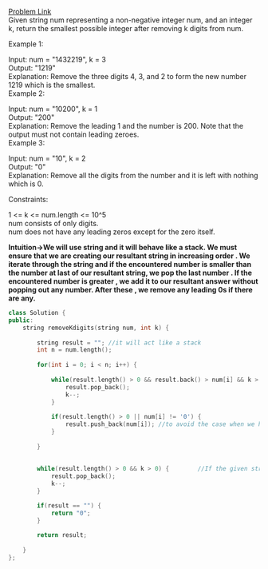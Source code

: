 [Problem Link](https://leetcode.com/problems/remove-k-digits/description/?envType=daily-question&envId=2024-04-11)<br>
Given string num representing a non-negative integer num, and an integer k, return the smallest possible integer after removing k digits from num.<br>

 

Example 1:<br>

Input: num = "1432219", k = 3<br>
Output: "1219"<br>
Explanation: Remove the three digits 4, 3, and 2 to form the new number 1219 which is the smallest.<br>
Example 2:<br>

Input: num = "10200", k = 1<br>
Output: "200"<br>
Explanation: Remove the leading 1 and the number is 200. Note that the output must not contain leading zeroes.<br>
Example 3:<br>

Input: num = "10", k = 2<br>
Output: "0"<br>
Explanation: Remove all the digits from the number and it is left with nothing which is 0.<br>
 

Constraints:<br>

1 <= k <= num.length <= 10^5<br>
num consists of only digits.<br>
num does not have any leading zeros except for the zero itself.<br>


__Intuition->We will use string and it will behave like a stack. We must ensure that we are creating our resultant string in increasing order . We iterate through the string and if the encountered number is smaller than the number at last of our resultant string, we pop the last number . If the encountered number is greater , we add it to our resultant answer without popping out any number. After these , we remove any leading 0s if there are any.__

```C++
class Solution {
public:
    string removeKdigits(string num, int k) {
        
        string result = ""; //it will act like a stack
        int n = num.length();
        
        for(int i = 0; i < n; i++) {
            
            while(result.length() > 0 && result.back() > num[i] && k > 0) {
                result.pop_back();
                k--;
            }
            
            if(result.length() > 0 || num[i] != '0') {
                result.push_back(num[i]); //to avoid the case when we have preceeding zeros
            }
            
        }
        
        
        while(result.length() > 0 && k > 0) {        //If the given string contains numbers in increasing order , then no element will be popped in previous steps. So , we remove them from last .
            result.pop_back();
            k--;
        }

        if(result == "") {
            return "0";
        }
        
        return result;
        
    }
};
```
